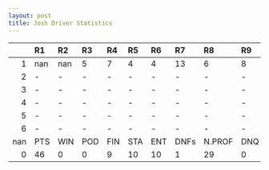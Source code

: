 ```yaml
---
layout: post 
title: Josh Driver Statistics
--- 
```


|     | R1   | R2   | R3   | R4   | R5   | R6   | R7   | R8     | R9   | R10   | R11   | R12   | Points   | Pos   |
|----:|:-----|:-----|:-----|:-----|:-----|:-----|:-----|:-------|:-----|:------|:------|:------|:---------|:------|
|   1 | nan  | nan  | 5    | 7    | 4    | 4    | 13   | 6      | 8    | 8     | 9     | DNF   | nan      | nan   |
|   2 | -    | -    | -    | -    | -    | -    | -    | -      | -    | -     | -     | -     | 15.0     | 19.0  |
|   3 | -    | -    | -    | -    | -    | -    | -    | -      | -    | -     | -     | -     | 20.0     | 15.0  |
|   4 | -    | -    | -    | -    | -    | -    | -    | -      | -    | -     | -     | -     | 3.0      | 24.0  |
|   5 | -    | -    | -    | -    | -    | -    | -    | -      | -    | -     | -     | -     | 23.0     | 16.0  |
|   6 | -    | -    | -    | -    | -    | -    | -    | -      | -    | nan   | nan   | nan   | 19.0     | 12.0  |
| nan | PTS  | WIN  | POD  | FIN  | STA  | ENT  | DNFs | N.PROF | DNQ  | %FIN  | PPR   | BST   | CHA      | RNK   |
|   0 | 46   | 0    | 0    | 9    | 10   | 10   | 1    | 29     | 0    | 90.0  | 4.6   | 4     | 0.0      | 29.0  |